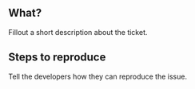 ## What?

Fillout a short description about the ticket.

## Steps to reproduce

Tell the developers how they can reproduce the issue.
